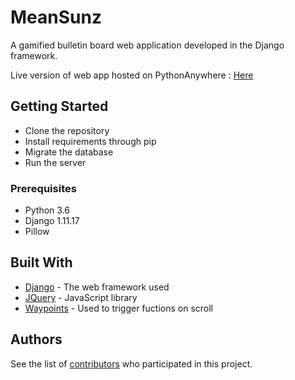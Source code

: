 # MeanSunz
A gamified bulletin board web application developed in the Django framework.

Live version of web app hosted on PythonAnywhere : [Here](http://2323841m.pythonanywhere.com/)

## Getting Started

* Clone the repository
* Install requirements through pip 
* Migrate the database  
* Run the server

### Prerequisites

* Python 3.6
* Django 1.11.17
* Pillow

## Built With

* [Django](https://www.djangoproject.com/) - The web framework used
* [JQuery](https://jquery.com/) - JavaScript library
* [Waypoints](http://imakewebthings.com/waypoints/) - Used to trigger fuctions on scroll

## Authors

See the list of [contributors](https://github.com/2323841m/MeanSunz_Project/contributors) who participated in this project.
